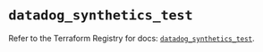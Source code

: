 # `datadog_synthetics_test`

Refer to the Terraform Registry for docs: [`datadog_synthetics_test`](https://registry.terraform.io/providers/datadog/datadog/3.59.0/docs/resources/synthetics_test).
